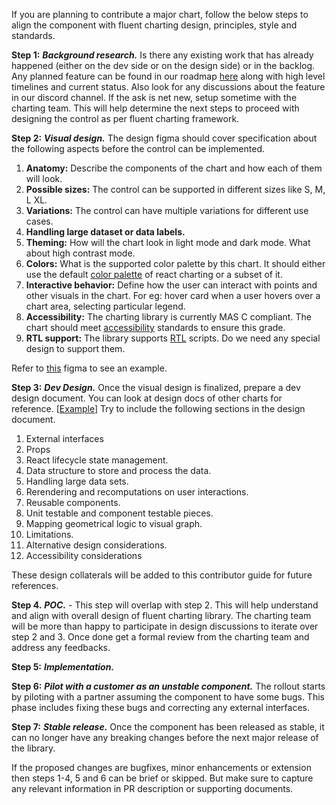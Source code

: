 If you are planning to contribute a major chart, follow the below steps to align the component with fluent charting design, principles, style and standards.

**Step 1:**
**_Background research._**
Is there any existing work that has already happened (either on the dev side or on the design side) or in the backlog. Any planned feature can be found in our roadmap [here](https://github.com/orgs/microsoft/projects/792/views/1) along with high level timelines and current status. Also look for any discussions about the feature in our discord channel.
If the ask is net new, setup sometime with the charting team. This will help determine the next steps to proceed with designing the control as per fluent charting framework. 

**Step 2:**
**_Visual design._**
The design figma should cover specification about the following aspects before the control can be implemented.
1. **Anatomy:** Describe the components of the chart and how each of them will look.
2. **Possible sizes:** The control can be supported in different sizes like S, M, L XL. 
3. **Variations:** The control can have multiple variations for different use cases.
4. **Handling large dataset or data labels.**
5. **Theming:** How will the chart look in light mode and dark mode. What about high contrast mode.
6. **Colors:** What is the supported color palette by this chart. It should either use the default [color palette](colors.md) of react charting or a subset of it.
7. **Interactive behavior:** Define how the user can interact with points and other visuals in the chart. For eg: hover card when a user hovers over a chart area, selecting particular legend.
8. **Accessibility:** The charting library is currently MAS C compliant. The chart should meet [accessibility](Accessibility.md) standards to ensure this grade.
9. **RTL support:** The library supports [RTL](https://en.wikipedia.org/wiki/Right-to-left_script) scripts. Do we need any special design to support them.

Refer to [this](https://www.figma.com/file/oNWKEgIOCSLElvMZPOVMCq/Fluent-Data-Viz-(WIP)?node-id=1776-205538&t=77LXR8DHndlgs3ap-0) figma to see an example.

**Step 3:**
**_Dev Design._**
Once the visual design is finalized, prepare a dev design document. You can look at design docs of other charts for reference. [[Example](https://github.com/microsoft/fluentui/blob/master/packages/react-charting/src/components/TreeChart/TreeChart.md)]
Try to include the following sections in the design document.
1. External interfaces
2. Props
3. React lifecycle state management.
4. Data structure to store and process the data.
5. Handling large data sets.
6. Rerendering and recomputations on user interactions.
7. Reusable components.
8. Unit testable and component testable pieces.
9. Mapping geometrical logic to visual graph.
10. Limitations.
11. Alternative design considerations.
12. Accessibility considerations

These design collaterals will be added to this contributor guide for future references.

**Step 4.**
**_POC._** - This step will overlap with step 2. This will help understand and align with overall design of fluent charting library.
The charting team will be more than happy to participate in design discussions to iterate over step 2 and 3.
Once done get a formal review from the charting team and address any feedbacks.

**Step 5:**
**_Implementation._**


**Step 6:**
_**Pilot with a customer as an unstable component.**_
The rollout starts by piloting with a partner assuming the component to have some bugs. 
This phase includes fixing these bugs and correcting any external interfaces.

**Step 7:**
**_Stable release._**
Once the component has been released as stable, it can no longer have any breaking changes before the next major release of the library.

If the proposed changes are bugfixes, minor enhancements or extension then steps 1-4, 5 and 6 can be brief or skipped. But make sure to capture any relevant information in PR description or supporting documents.